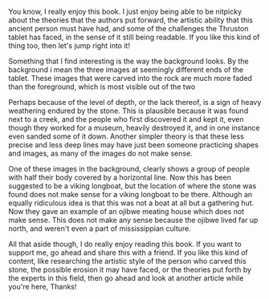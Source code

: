 You know, I really enjoy this book. I just enjoy being able to be nitpicky about the theories that the authors put forward, the artistic ability that this ancient person must have had, and some of the challenges the Thruston tablet has faced, in the sense of it still being readable. If you like this kind of thing too, then let's jump right into it!

Something that I find interesting is the way the background looks. By the background i mean the three images at seemingly different ends of the tablet. These images that were carved into the rock are much more faded than the foreground, which is most visible out of the two

Perhaps because of the level of depth, or the lack thereof, is a sign of heavy weathering endured by the stone. This is plausible because it was found next to a creek, and the people who first discovered it and kept it, even though they worked for a museum, heavily destroyed it, and in one instance even sanded some of it down. Another simpler theory is that these less precise and less deep lines may have just been someone practicing shapes and images, as many of the images do not make sense. 

One of these images in the background, clearly shows a group of people with half their body covered by a horizontal line. Now this has been suggested to be a viking longboat, but the location of where the stone was found does not make sense for a viking longboat to be there. Although an equally ridiculous idea is that this was not a boat at all but a gathering hut. Now they gave an example of an ojibwe meating house which does not make sense. This does not make any sense because the ojibwe lived far up north, and weren't even a part of mississippian culture. 

All that aside though, I do really enjoy reading this book. If you want to support me, go ahead and share this with a friend. If you like this kind of content, like researching the artistic style of the person who carved this stone, the possible erosion it may have faced, or the theories put forth by the experts in this field, then go ahead and look at another article while you're here, Thanks!
